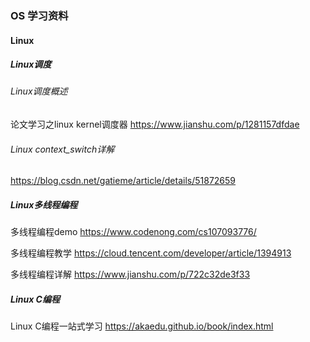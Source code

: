 ### OS 学习资料

#### Linux

##### Linux调度
###### Linux调度概述
论文学习之linux kernel调度器
<https://www.jianshu.com/p/1281157dfdae>

###### Linux context_switch详解
<https://blog.csdn.net/gatieme/article/details/51872659>

##### Linux多线程编程
多线程编程demo
<https://www.codenong.com/cs107093776/>

多线程编程教学
<https://cloud.tencent.com/developer/article/1394913>

多线程编程详解
<https://www.jianshu.com/p/722c32de3f33>

##### Linux C编程
Linux C编程一站式学习
<https://akaedu.github.io/book/index.html>
